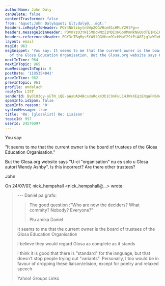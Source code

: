```yaml
---
authorName: John Daly
canDelete: false
contentTrasformed: false
from: '&quot;John Daly&quot; &lt;daly@...&gt;'
headers.inReplyToHeader: PGY4NWlibytnbWp2QGVHcm91cHMuY29tPg==
headers.messageIdInHeader: PDVmYzU3YWI5MDcwNzI1MDIxNGo0MmNkNGU0dTE1NGI0MDkxZDA1OWQ5NDJAbWFpbC5nbWFpbC5jb20+
headers.referencesHeader: PGY3cTBqMys5YW9lQGVHcm91cHMuY29tPiA8Zjg1aWJvK2dtanZAZUdyb3Vwcy5jb20+
layout: email
msgId: 963
msgSnippet: 'You say: It seems to me that the current owner is the board of trustees
  of the Glosa Education Organisation. But the Glosa.org website says U-ci'
nextInTime: 964
nextInTopic: 965
numMessagesInTopic: 8
postDate: '1185354841'
prevInTime: 962
prevInTopic: 961
profile: andalach
replyTo: LIST
senderId: ByD103gy-yETN_iQE-pWaUAD4BcaUuRqkm3b1C9oFuL14JWeXEqzENqWFNSXonR1nfNcPqozvrbEfAJgSIm4GEevdw
spamInfo.isSpam: false
spamInfo.reason: '0'
systemMessage: true
title: 'Re: [glosalist] Re: Liaison'
topicId: 957
userId: 24570097
---
```


You say:

"It seems to me that the current owner is the board of trustees of the
Glosa Education Organisation."

But the Glosa.org website says "U-ci "organisation" nu es solo u Glosa
autori Wendy Ashby". Is this incorrect? Are there other trustees?

John


>

On 24/07/07, nick_hempshall <nick_hempshall@...> wrote:
> --- Daniel pa grafo:
> >
> > The good question :"Who are now the deciders? What commity? Nobody?
> > Everyone?"
> >
> > Plu amika
> > Daniel
>
> It seems to me that the current owner is the board of trustees of the
> Glosa Education Organisation
>
> I believe they would regard Glosa as complete as it stands
>
> I think it is good that there is "standard" for the language, but that
> doesn't stop people trying out "variants". Personally, I too would be
> in favour of dropping these liaison/elision, except for poetry and
> relaxed speech
>
>
>
>
>
> Yahoo! Groups Links
>
>
>
>

